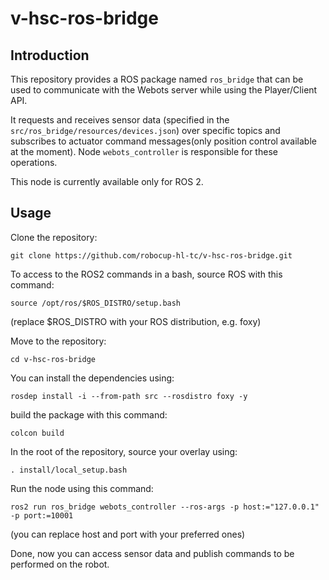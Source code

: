 # v-hsc-ros-bridge

## Introduction
This repository provides a ROS package named `ros_bridge` that can be used to communicate with the Webots server while using the Player/Client API.

It requests and receives sensor data (specified in the `src/ros_bridge/resources/devices.json`) over specific topics and subscribes to actuator command messages(only position control available at the moment). Node `webots_controller` is responsible for these operations.

This node is currently available only for ROS 2.

## Usage

Clone the repository:

`git clone https://github.com/robocup-hl-tc/v-hsc-ros-bridge.git`

To access to the ROS2 commands in a bash, source ROS with this command:

`source /opt/ros/$ROS_DISTRO/setup.bash`

(replace $ROS_DISTRO with your ROS distribution, e.g. foxy)

Move to the repository:

`cd v-hsc-ros-bridge`

You can install the dependencies using:

`rosdep install -i --from-path src --rosdistro foxy -y`

build the package with this command:

`colcon build`

In the root of the repository, source your overlay using:

`. install/local_setup.bash`

Run the node using this command:

`ros2 run ros_bridge webots_controller --ros-args -p host:="127.0.0.1" -p port:=10001`

(you can replace host and port with your preferred ones)

Done, now you can access sensor data and publish commands to be performed on the robot.